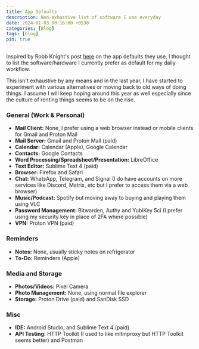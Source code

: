 ```yaml
---
title: App Defaults
description: Non-exhastive list of software I use everyday
date: 2024-01-03 00:16:00 +0530
categories: [Blog]
tags: [blog]
pin: true
---
```


Inspired by Robb Knight's post [here](https://rknight.me/blog/app-defaults/) on the app defaults they use, I thought to list the software/hardware I currently prefer as default for my daily workflow.

This isn't exhaustive by any means and in the last year, I have started to experiment with various alternatives or moving back to old ways of doing things. I assume I will keep hoping around this year as well especially since the culture of renting things seems to be on the rise.

### General (Work & Personal)

- **Mail Client:** None, I prefer using a web browser instead or mobile clients for Gmail and Proton Mail
- **Mail Server:** Gmail and Proton Mail (paid)
- **Calendar:** Calendar (Apple), Google Calendar
- **Contacts:** Google Contacts
- **Word Processing/Spreadsheet/Presentation:** LibreOffice
- **Text Editor:** Sublime Text 4 (paid)
- **Browser:** Firefox and Safari
- **Chat:** WhatsApp, Telegram, and Signal (I do have accounts on more services like Discord, Matrix, etc but I prefer to access them via a web browser)
- **Music/Podcast:** Spotify but moving away to buying and playing them using VLC
- **Password Management:** Bitwarden, Authy and YubiKey 5ci (I prefer using my security key in place of 2FA where possible)
- **VPN:** Proton VPN (paid)

### Reminders

- **Notes:** None, usually sticky notes on refrigerator
- **To-Do:** Reminders (Apple)

### Media and Storage

- **Photos/Videos:** Pixel Camera
- **Photo Management:** None, using normal file explorer
- **Storage:** Proton Drive (paid) and SanDisk SSD

### Misc

- **IDE:** Android Studio, and Sublime Text 4 (paid)
- **API Testing:** HTTP Toolkit (I used to like mitmproxy but HTTP Toolkit seems better) and Postman
